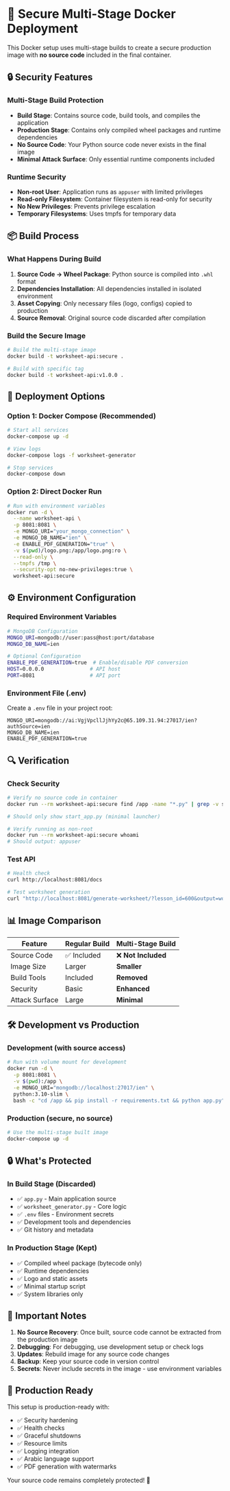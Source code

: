 # 🚀 Secure Multi-Stage Docker Deployment

This Docker setup uses multi-stage builds to create a secure production image with **no source code** included in the final container.

## 🔒 Security Features

### Multi-Stage Build Protection
- **Build Stage**: Contains source code, build tools, and compiles the application
- **Production Stage**: Contains only compiled wheel packages and runtime dependencies
- **No Source Code**: Your Python source code never exists in the final image
- **Minimal Attack Surface**: Only essential runtime components included

### Runtime Security
- **Non-root User**: Application runs as `appuser` with limited privileges
- **Read-only Filesystem**: Container filesystem is read-only for security
- **No New Privileges**: Prevents privilege escalation
- **Temporary Filesystems**: Uses tmpfs for temporary data

## 📦 Build Process

### What Happens During Build
1. **Source Code → Wheel Package**: Python source is compiled into `.whl` format
2. **Dependencies Installation**: All dependencies installed in isolated environment
3. **Asset Copying**: Only necessary files (logo, configs) copied to production
4. **Source Removal**: Original source code discarded after compilation

### Build the Secure Image
```bash
# Build the multi-stage image
docker build -t worksheet-api:secure .

# Build with specific tag
docker build -t worksheet-api:v1.0.0 .
```

## 🚀 Deployment Options

### Option 1: Docker Compose (Recommended)
```bash
# Start all services
docker-compose up -d

# View logs
docker-compose logs -f worksheet-generator

# Stop services
docker-compose down
```

### Option 2: Direct Docker Run
```bash
# Run with environment variables
docker run -d \
  --name worksheet-api \
  -p 8081:8081 \
  -e MONGO_URI="your_mongo_connection" \
  -e MONGO_DB_NAME="ien" \
  -e ENABLE_PDF_GENERATION="true" \
  -v $(pwd)/logo.png:/app/logo.png:ro \
  --read-only \
  --tmpfs /tmp \
  --security-opt no-new-privileges:true \
  worksheet-api:secure
```

## ⚙️ Environment Configuration

### Required Environment Variables
```bash
# MongoDB Configuration
MONGO_URI=mongodb://user:pass@host:port/database
MONGO_DB_NAME=ien

# Optional Configuration
ENABLE_PDF_GENERATION=true  # Enable/disable PDF conversion
HOST=0.0.0.0               # API host
PORT=8081                  # API port
```

### Environment File (.env)
Create a `.env` file in your project root:
```env
MONGO_URI=mongodb://ai:VgjVpcllJjhYy2c@65.109.31.94:27017/ien?authSource=ien
MONGO_DB_NAME=ien
ENABLE_PDF_GENERATION=true
```

## 🔍 Verification

### Check Security
```bash
# Verify no source code in container
docker run --rm worksheet-api:secure find /app -name "*.py" | grep -v start_app.py

# Should only show start_app.py (minimal launcher)

# Verify running as non-root
docker run --rm worksheet-api:secure whoami
# Should output: appuser
```

### Test API
```bash
# Health check
curl http://localhost:8081/docs

# Test worksheet generation
curl "http://localhost:8081/generate-worksheet/?lesson_id=600&output=worksheet&num_questions=3&enable_pdf=true"
```

## 📊 Image Comparison

| Feature | Regular Build | Multi-Stage Build |
|---------|---------------|-------------------|
| Source Code | ✅ Included | ❌ **Not Included** |
| Image Size | Larger | **Smaller** |
| Build Tools | Included | **Removed** |
| Security | Basic | **Enhanced** |
| Attack Surface | Large | **Minimal** |

## 🛠️ Development vs Production

### Development (with source access)
```bash
# Run with volume mount for development
docker run -d \
  -p 8081:8081 \
  -v $(pwd):/app \
  -e MONGO_URI="mongodb://localhost:27017/ien" \
  python:3.10-slim \
  bash -c "cd /app && pip install -r requirements.txt && python app.py"
```

### Production (secure, no source)
```bash
# Use the multi-stage built image
docker-compose up -d
```

## 🔒 What's Protected

### In Build Stage (Discarded)
- ✅ `app.py` - Main application source
- ✅ `worksheet_generator.py` - Core logic
- ✅ `.env` files - Environment secrets
- ✅ Development tools and dependencies
- ✅ Git history and metadata

### In Production Stage (Kept)
- ✅ Compiled wheel package (bytecode only)
- ✅ Runtime dependencies
- ✅ Logo and static assets
- ✅ Minimal startup script
- ✅ System libraries only

## 🚨 Important Notes

1. **No Source Recovery**: Once built, source code cannot be extracted from the production image
2. **Debugging**: For debugging, use development setup or check logs
3. **Updates**: Rebuild image for any source code changes
4. **Backup**: Keep your source code in version control
5. **Secrets**: Never include secrets in the image - use environment variables

## 🎯 Production Ready

This setup is production-ready with:
- ✅ Security hardening
- ✅ Health checks
- ✅ Graceful shutdowns  
- ✅ Resource limits
- ✅ Logging integration
- ✅ Arabic language support
- ✅ PDF generation with watermarks

Your source code remains completely protected! 🔐
